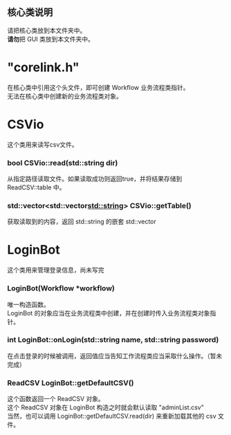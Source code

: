 ## 核心类说明
请把核心类放到本文件夹中。<br/>
**请勿**把 GUI 类放到本文件夹中。

# "corelink.h"
在核心类中引用这个头文件，即可创建 Workflow 业务流程类指针。<br/>
无法在核心类中创建新的业务流程类对象。<br/>

# CSVio
这个类用来读写csv文件。

### bool CSVio::read(std::string dir)
从指定路径读取文件。如果读取成功则返回true，并将结果存储到 ReadCSV::table 中。

### std::vector<std::vector<std::string>> CSVio::getTable()
获取读取到的内容，返回 std::string 的嵌套 std::vector

# LoginBot
这个类用来管理登录信息，尚未写完

### LoginBot(Workflow *workflow)
唯一构造函数。<br/>
LoginBot 的对象应当在业务流程类中创建，并在创建时传入业务流程类对象指针。

### int LoginBot::onLogin(std::string name, std::string password)
在点击登录的时候被调用，返回值应当告知工作流程类应当采取什么操作。（暂未完成）

### ReadCSV LoginBot::getDefaultCSV()
这个函数返回一个 ReadCSV 对象。<br/>
这个 ReadCSV 对象在 LoginBot 构造之时就会默认读取 "adminList.csv"<br/>
当然，也可以调用 LoginBot::getDefaultCSV.read(dir) 来重新加载其他的 csv 文件。<br/>

